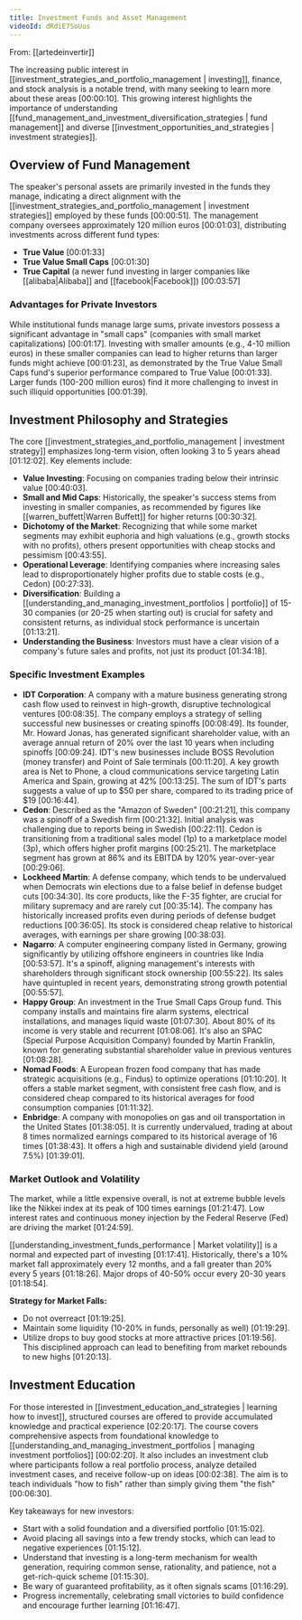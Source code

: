 ```yaml
---
title: Investment Funds and Asset Management
videoId: dRdiE7SoUus
---
```


From: [[artedeinvertir]] <br/> 

The increasing public interest in [[investment_strategies_and_portfolio_management | investing]], finance, and stock analysis is a notable trend, with many seeking to learn more about these areas <a class="yt-timestamp" data-t="00:00:10">[00:00:10]</a>. This growing interest highlights the importance of understanding [[fund_management_and_investment_diversification_strategies | fund management]] and diverse [[investment_opportunities_and_strategies | investment strategies]].

## Overview of Fund Management

The speaker's personal assets are primarily invested in the funds they manage, indicating a direct alignment with the [[investment_strategies_and_portfolio_management | investment strategies]] employed by these funds <a class="yt-timestamp" data-t="00:00:51">[00:00:51]</a>. The management company oversees approximately 120 million euros <a class="yt-timestamp" data-t="00:01:03">[00:01:03]</a>, distributing investments across different fund types:
*   **True Value** <a class="yt-timestamp" data-t="00:01:33">[00:01:33]</a>
*   **True Value Small Caps** <a class="yt-timestamp" data-t="00:01:30">[00:01:30]</a>
*   **True Capital** (a newer fund investing in larger companies like [[alibaba|Alibaba]] and [[facebook|Facebook]]) <a class="yt-timestamp" data-t="00:03:57">[00:03:57]</a>

### Advantages for Private Investors
While institutional funds manage large sums, private investors possess a significant advantage in "small caps" (companies with small market capitalizations) <a class="yt-timestamp" data-t="00:01:17">[00:01:17]</a>. Investing with smaller amounts (e.g., 4-10 million euros) in these smaller companies can lead to higher returns than larger funds might achieve <a class="yt-timestamp" data-t="00:01:23">[00:01:23]</a>, as demonstrated by the True Value Small Caps fund's superior performance compared to True Value <a class="yt-timestamp" data-t="00:01:33">[00:01:33]</a>. Larger funds (100-200 million euros) find it more challenging to invest in such illiquid opportunities <a class="yt-timestamp" data-t="00:01:39">[00:01:39]</a>.

## Investment Philosophy and Strategies

The core [[investment_strategies_and_portfolio_management | investment strategy]] emphasizes long-term vision, often looking 3 to 5 years ahead <a class="yt-timestamp" data-t="01:12:02">[01:12:02]</a>. Key elements include:
*   **Value Investing**: Focusing on companies trading below their intrinsic value <a class="yt-timestamp" data-t="00:40:03">[00:40:03]</a>.
*   **Small and Mid Caps**: Historically, the speaker's success stems from investing in smaller companies, as recommended by figures like [[warren_buffett|Warren Buffett]] for higher returns <a class="yt-timestamp" data-t="00:30:32">[00:30:32]</a>.
*   **Dichotomy of the Market**: Recognizing that while some market segments may exhibit euphoria and high valuations (e.g., growth stocks with no profits), others present opportunities with cheap stocks and pessimism <a class="yt-timestamp" data-t="00:43:55">[00:43:55]</a>.
*   **Operational Leverage**: Identifying companies where increasing sales lead to disproportionately higher profits due to stable costs (e.g., Cedon) <a class="yt-timestamp" data-t="00:27:33">[00:27:33]</a>.
*   **Diversification**: Building a [[understanding_and_managing_investment_portfolios | portfolio]] of 15-30 companies (or 20-25 when starting out) is crucial for safety and consistent returns, as individual stock performance is uncertain <a class="yt-timestamp" data-t="01:13:21">[01:13:21]</a>.
*   **Understanding the Business**: Investors must have a clear vision of a company's future sales and profits, not just its product <a class="yt-timestamp" data-t="01:34:18">[01:34:18]</a>.

### Specific Investment Examples
*   **IDT Corporation**: A company with a mature business generating strong cash flow used to reinvest in high-growth, disruptive technological ventures <a class="yt-timestamp" data-t="00:08:35">[00:08:35]</a>. The company employs a strategy of selling successful new businesses or creating spinoffs <a class="yt-timestamp" data-t="00:08:49">[00:08:49]</a>. Its founder, Mr. Howard Jonas, has generated significant shareholder value, with an average annual return of 20% over the last 10 years when including spinoffs <a class="yt-timestamp" data-t="00:09:24">[00:09:24]</a>. IDT's new businesses include BOSS Revolution (money transfer) and Point of Sale terminals <a class="yt-timestamp" data-t="00:11:20">[00:11:20]</a>. A key growth area is Net to Phone, a cloud communications service targeting Latin America and Spain, growing at 42% <a class="yt-timestamp" data-t="00:13:25">[00:13:25]</a>. The sum of IDT's parts suggests a value of up to $50 per share, compared to its trading price of $19 <a class="yt-timestamp" data-t="00:16:44">[00:16:44]</a>.
*   **Cedon**: Described as the "Amazon of Sweden" <a class="yt-timestamp" data-t="00:21:21">[00:21:21]</a>, this company was a spinoff of a Swedish firm <a class="yt-timestamp" data-t="00:21:32">[00:21:32]</a>. Initial analysis was challenging due to reports being in Swedish <a class="yt-timestamp" data-t="00:22:11">[00:22:11]</a>. Cedon is transitioning from a traditional sales model (1p) to a marketplace model (3p), which offers higher profit margins <a class="yt-timestamp" data-t="00:25:21">[00:25:21]</a>. The marketplace segment has grown at 86% and its EBITDA by 120% year-over-year <a class="yt-timestamp" data-t="00:29:06">[00:29:06]</a>.
*   **Lockheed Martin**: A defense company, which tends to be undervalued when Democrats win elections due to a false belief in defense budget cuts <a class="yt-timestamp" data-t="00:34:30">[00:34:30]</a>. Its core products, like the F-35 fighter, are crucial for military supremacy and are rarely cut <a class="yt-timestamp" data-t="00:35:14">[00:35:14]</a>. The company has historically increased profits even during periods of defense budget reductions <a class="yt-timestamp" data-t="00:36:05">[00:36:05]</a>. Its stock is considered cheap relative to historical averages, with earnings per share growing <a class="yt-timestamp" data-t="00:38:03">[00:38:03]</a>.
*   **Nagarro**: A computer engineering company listed in Germany, growing significantly by utilizing offshore engineers in countries like India <a class="yt-timestamp" data-t="00:53:57">[00:53:57]</a>. It's a spinoff, aligning management's interests with shareholders through significant stock ownership <a class="yt-timestamp" data-t="00:55:22">[00:55:22]</a>. Its sales have quintupled in recent years, demonstrating strong growth potential <a class="yt-timestamp" data-t="00:55:57">[00:55:57]</a>.
*   **Happy Group**: An investment in the True Small Caps Group fund. This company installs and maintains fire alarm systems, electrical installations, and manages liquid waste <a class="yt-timestamp" data-t="01:07:30">[01:07:30]</a>. About 80% of its income is very stable and recurrent <a class="yt-timestamp" data-t="01:08:06">[01:08:06]</a>. It's also an SPAC (Special Purpose Acquisition Company) founded by Martin Franklin, known for generating substantial shareholder value in previous ventures <a class="yt-timestamp" data-t="01:08:28">[01:08:28]</a>.
*   **Nomad Foods**: A European frozen food company that has made strategic acquisitions (e.g., Findus) to optimize operations <a class="yt-timestamp" data-t="01:10:20">[01:10:20]</a>. It offers a stable market segment, with consistent free cash flow, and is considered cheap compared to its historical averages for food consumption companies <a class="yt-timestamp" data-t="01:11:32">[01:11:32]</a>.
*   **Enbridge**: A company with monopolies on gas and oil transportation in the United States <a class="yt-timestamp" data-t="01:38:05">[01:38:05]</a>. It is currently undervalued, trading at about 8 times normalized earnings compared to its historical average of 16 times <a class="yt-timestamp" data-t="01:38:43">[01:38:43]</a>. It offers a high and sustainable dividend yield (around 7.5%) <a class="yt-timestamp" data-t="01:39:01">[01:39:01]</a>.

### Market Outlook and Volatility
The market, while a little expensive overall, is not at extreme bubble levels like the Nikkei index at its peak of 100 times earnings <a class="yt-timestamp" data-t="01:21:47">[01:21:47]</a>. Low interest rates and continuous money injection by the Federal Reserve (Fed) are driving the market <a class="yt-timestamp" data-t="01:24:59">[01:24:59]</a>.

[[understanding_investment_funds_performance | Market volatility]] is a normal and expected part of investing <a class="yt-timestamp" data-t="01:17:41">[01:17:41]</a>. Historically, there's a 10% market fall approximately every 12 months, and a fall greater than 20% every 5 years <a class="yt-timestamp" data-t="01:18:26">[01:18:26]</a>. Major drops of 40-50% occur every 20-30 years <a class="yt-timestamp" data-t="01:18:54">[01:18:54]</a>.

**Strategy for Market Falls:**
*   Do not overreact <a class="yt-timestamp" data-t="01:19:25">[01:19:25]</a>.
*   Maintain some liquidity (10-20% in funds, personally as well) <a class="yt-timestamp" data-t="01:19:29">[01:19:29]</a>.
*   Utilize drops to buy good stocks at more attractive prices <a class="yt-timestamp" data-t="01:19:56">[01:19:56]</a>. This disciplined approach can lead to benefiting from market rebounds to new highs <a class="yt-timestamp" data-t="01:20:13">[01:20:13]</a>.

## Investment Education
For those interested in [[investment_education_and_strategies | learning how to invest]], structured courses are offered to provide accumulated knowledge and practical experience <a class="yt-timestamp" data-t="02:20:17">[02:20:17]</a>. The course covers comprehensive aspects from foundational knowledge to [[understanding_and_managing_investment_portfolios | managing investment portfolios]] <a class="yt-timestamp" data-t="00:02:20">[00:02:20]</a>. It also includes an investment club where participants follow a real portfolio process, analyze detailed investment cases, and receive follow-up on ideas <a class="yt-timestamp" data-t="00:02:38">[00:02:38]</a>. The aim is to teach individuals "how to fish" rather than simply giving them "the fish" <a class="yt-timestamp" data-t="00:06:30">[00:06:30]</a>.

Key takeaways for new investors:
*   Start with a solid foundation and a diversified portfolio <a class="yt-timestamp" data-t="01:15:02">[01:15:02]</a>.
*   Avoid placing all savings into a few trendy stocks, which can lead to negative experiences <a class="yt-timestamp" data-t="01:15:12">[01:15:12]</a>.
*   Understand that investing is a long-term mechanism for wealth generation, requiring common sense, rationality, and patience, not a get-rich-quick scheme <a class="yt-timestamp" data-t="01:15:30">[01:15:30]</a>.
*   Be wary of guaranteed profitability, as it often signals scams <a class="yt-timestamp" data-t="01:16:29">[01:16:29]</a>.
*   Progress incrementally, celebrating small victories to build confidence and encourage further learning <a class="yt-timestamp" data-t="01:16:47">[01:16:47]</a>.